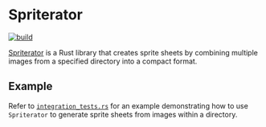 
# Spriterator

[![build](https://github.com/krchmkn/spriterator/actions/workflows/build.yml/badge.svg)](https://github.com/krchmkn/spriterator/actions/workflows/build.yml)

[Spriterator](https://crates.io/crates/spriterator) is a Rust library that creates sprite sheets by combining multiple images from a specified directory into a compact format.

## Example

Refer to [`integration_tests.rs`](tests/integration_tests.rs) for an example demonstrating how to use `Spriterator` to generate sprite sheets from images within a directory.
